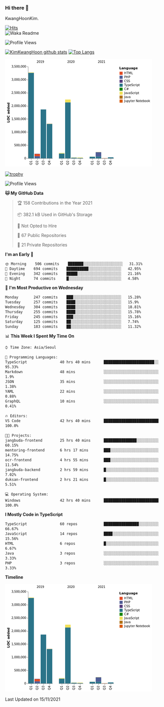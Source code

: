 ### Hi there 👋

KwangHoonKim.

[![Hits](https://hits.seeyoufarm.com/api/count/incr/badge.svg?url=https%3A%2F%2Fgithub.com%2Frhkdgns95)](https://hits.seeyoufarm.com)  
![Waka Readme](https://github.com/rhkdgns95/rhkdgns95/workflows/Waka%20Readme/badge.svg)

![Profile Views](http://img.shields.io/badge/Profile%20Views-0-blue)

[![KimKwangHoon github stats](https://github-readme-stats.vercel.app/api?username=rhkdgns95&show_icons=true)](https://github.com/rhkdgns95/github-readme-stats)   [![Top Langs](https://github-readme-stats.vercel.app/api/top-langs/?username=rhkdgns95&layout=compact)](https://github.com/rhkdgns95/github-readme-stats)   


![Chart not found](https://raw.githubusercontent.com/rhkdgns95/rhkdgns95/master/charts/bar_graph.png) 

[![trophy](https://github-profile-trophy.vercel.app/?username=rhkdgns95)](https://github.com/rhkdgns95/github-profile-trophy)

<!--START_SECTION:waka-->
![Profile Views](http://img.shields.io/badge/Profile%20Views-5-blue)

**🐱 My GitHub Data** 

> 🏆 158 Contributions in the Year 2021
 > 
> 📦 382.1 kB Used in GitHub's Storage 
 > 
> 🚫 Not Opted to Hire
 > 
> 📜 67 Public Repositories 
 > 
> 🔑 21 Private Repositories  
 > 
**I'm an Early 🐤** 

```text
🌞 Morning    506 commits    ███████░░░░░░░░░░░░░░░░░░   31.31% 
🌆 Daytime    694 commits    ██████████░░░░░░░░░░░░░░░   42.95% 
🌃 Evening    342 commits    █████░░░░░░░░░░░░░░░░░░░░   21.16% 
🌙 Night      74 commits     █░░░░░░░░░░░░░░░░░░░░░░░░   4.58%

```
📅 **I'm Most Productive on Wednesday** 

```text
Monday       247 commits    ███░░░░░░░░░░░░░░░░░░░░░░   15.28% 
Tuesday      257 commits    ████░░░░░░░░░░░░░░░░░░░░░   15.9% 
Wednesday    304 commits    ████░░░░░░░░░░░░░░░░░░░░░   18.81% 
Thursday     255 commits    ████░░░░░░░░░░░░░░░░░░░░░   15.78% 
Friday       245 commits    ███░░░░░░░░░░░░░░░░░░░░░░   15.16% 
Saturday     125 commits    ██░░░░░░░░░░░░░░░░░░░░░░░   7.74% 
Sunday       183 commits    ██░░░░░░░░░░░░░░░░░░░░░░░   11.32%

```


📊 **This Week I Spent My Time On** 

```text
⌚︎ Time Zone: Asia/Seoul

💬 Programming Languages: 
TypeScript               40 hrs 40 mins      ███████████████████████░░   95.33% 
Markdown                 48 mins             ░░░░░░░░░░░░░░░░░░░░░░░░░   1.9% 
JSON                     35 mins             ░░░░░░░░░░░░░░░░░░░░░░░░░   1.38% 
YAML                     22 mins             ░░░░░░░░░░░░░░░░░░░░░░░░░   0.88% 
GraphQL                  10 mins             ░░░░░░░░░░░░░░░░░░░░░░░░░   0.41%

🔥 Editors: 
VS Code                  42 hrs 40 mins      █████████████████████████   100.0%

🐱‍💻 Projects: 
jangbuda-frontend        25 hrs 40 mins      ███████████████░░░░░░░░░░   60.15% 
mentoring-frontend       6 hrs 17 mins       ███░░░░░░░░░░░░░░░░░░░░░░   14.75% 
ocr-frontend             4 hrs 55 mins       ███░░░░░░░░░░░░░░░░░░░░░░   11.54% 
jangbuda-backend         2 hrs 59 mins       █░░░░░░░░░░░░░░░░░░░░░░░░   7.02% 
duksan-frontend          2 hrs 21 mins       █░░░░░░░░░░░░░░░░░░░░░░░░   5.51%

💻 Operating System: 
Windows                  42 hrs 40 mins      █████████████████████████   100.0%

```

**I Mostly Code in TypeScript** 

```text
TypeScript               60 repos            ████████████████░░░░░░░░░   66.67% 
JavaScript               14 repos            ████░░░░░░░░░░░░░░░░░░░░░   15.56% 
HTML                     6 repos             █░░░░░░░░░░░░░░░░░░░░░░░░   6.67% 
Java                     3 repos             ░░░░░░░░░░░░░░░░░░░░░░░░░   3.33% 
PHP                      3 repos             ░░░░░░░░░░░░░░░░░░░░░░░░░   3.33%

```


**Timeline**

![Chart not found](https://raw.githubusercontent.com/rhkdgns95/rhkdgns95/master/charts/bar_graph.png) 


 Last Updated on 15/11/2021
<!--END_SECTION:waka-->
